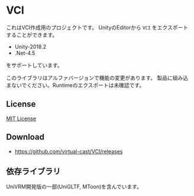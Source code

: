 # VCI

これはVCI作成用のプロジェクトです。
UnityのEditorから `VCI` をエクスポートすることができます。

* Unity-2018.2
* .Net-4.5

をサポートしています。

このライブラリはアルファバージョンで機能の変更があります。
製品に組み込まないでください。Runtimeのエクスポートは未確認です。

## License

[MIT License](./LICENSE.txt)

## Download

* https://github.com/virtual-cast/VCI/releases

## 依存ライブラリ

UniVRM開発版の一部(UniGLTF, MToon)を含んでいます。

